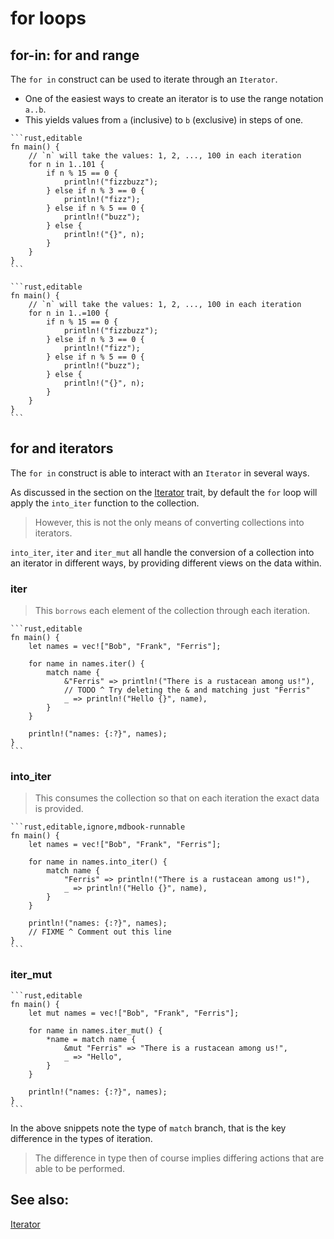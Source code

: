 # for loops

## for-in: for and range

The `for in` construct can be used to iterate through an `Iterator`.

- One of the easiest ways to create an iterator is to use the range notation `a..b`.
- This yields values from `a` (inclusive) to `b` (exclusive) in steps of one.

~~~admonish info title="Let's write FizzBuzz using *for* instead of *while*." collapsible=true
```rust,editable
fn main() {
    // `n` will take the values: 1, 2, ..., 100 in each iteration
    for n in 1..101 {
        if n % 15 == 0 {
            println!("fizzbuzz");
        } else if n % 3 == 0 {
            println!("fizz");
        } else if n % 5 == 0 {
            println!("buzz");
        } else {
            println!("{}", n);
        }
    }
}
```
~~~

~~~admonish info title="Alternatively, *a..=b* can be used for a range that is inclusive on both ends. The above can be written as:" collapsible=true
```rust,editable
fn main() {
    // `n` will take the values: 1, 2, ..., 100 in each iteration
    for n in 1..=100 {
        if n % 15 == 0 {
            println!("fizzbuzz");
        } else if n % 3 == 0 {
            println!("fizz");
        } else if n % 5 == 0 {
            println!("buzz");
        } else {
            println!("{}", n);
        }
    }
}
```
~~~

## for and iterators

The `for in` construct is able to interact with an `Iterator` in several ways.

As discussed in the section on the [Iterator][iter] trait, by default the `for`
loop will apply the `into_iter` function to the collection.

> However, this is not the only means of converting collections into iterators.

`into_iter`, `iter` and `iter_mut` all handle the conversion of a collection
into an iterator in different ways, by providing different views on the data
within.

### iter

> This `borrows` each element of the collection through each iteration.

~~~admonish info title="Thus leaving the collection untouched and available for reuse after the loop." collapsible=true
```rust,editable
fn main() {
    let names = vec!["Bob", "Frank", "Ferris"];

    for name in names.iter() {
        match name {
            &"Ferris" => println!("There is a rustacean among us!"),
            // TODO ^ Try deleting the & and matching just "Ferris"
            _ => println!("Hello {}", name),
        }
    }
    
    println!("names: {:?}", names);
}
```
~~~

### into_iter

> This consumes the collection so that on each iteration the exact
> data is provided.

~~~admonish info title="Once the collection has been consumed it is no longer available for reuse as it has been 'moved' within the loop." collapsible=true
```rust,editable,ignore,mdbook-runnable
fn main() {
    let names = vec!["Bob", "Frank", "Ferris"];

    for name in names.into_iter() {
        match name {
            "Ferris" => println!("There is a rustacean among us!"),
            _ => println!("Hello {}", name),
        }
    }
    
    println!("names: {:?}", names);
    // FIXME ^ Comment out this line
}
```
~~~

### iter_mut

~~~admonish info title="This mutably borrows each element of the collection, allowing for the collection to be modified in place." collapsible=true
```rust,editable
fn main() {
    let mut names = vec!["Bob", "Frank", "Ferris"];

    for name in names.iter_mut() {
        *name = match name {
            &mut "Ferris" => "There is a rustacean among us!",
            _ => "Hello",
        }
    }

    println!("names: {:?}", names);
}
```
~~~

In the above snippets note the type of `match` branch, that is the key
difference in the types of iteration.

> The difference in type then of course implies differing actions that are able to be performed.

## See also:

[Iterator][iter]

[iter]: ../trait/iter.md

